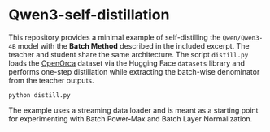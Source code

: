 # Qwen3-self-distillation

This repository provides a minimal example of self-distilling the
`Qwen/Qwen3-4B` model with the **Batch Method** described in the included
excerpt. The teacher and student share the same architecture. The script
`distill.py` loads the [OpenOrca](https://huggingface.co/datasets/Open-Orca/OpenOrca)
dataset via the Hugging Face `datasets` library and performs one-step
distillation while extracting the batch-wise denominator from the teacher
outputs.

```
python distill.py
```

The example uses a streaming data loader and is meant as a starting point
for experimenting with Batch Power‑Max and Batch Layer Normalization.
